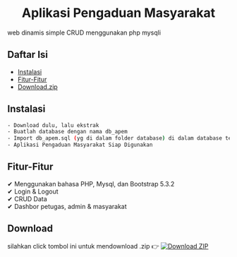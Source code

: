 ## <h1 style="text-align:center;">Aplikasi Pengaduan Masyarakat</h1>
<p> web dinamis simple CRUD menggunakan php mysqli </p>

## Daftar Isi

- [Instalasi](#instalasi)
- [Fitur-Fitur](#fitur-fitur)
- [Download.zip](#download)

## Instalasi
```bash
- Download dulu, lalu ekstrak
- Buatlah database dengan nama db_apem
- Import db_apem.sql (yg di dalam folder database) di dalam database tersebut
- Aplikasi Pengaduan Masyarakat Siap Digunakan 
```

## Fitur-Fitur
✔ Menggunakan bahasa PHP, Mysql, dan Bootstrap 5.3.2 </br>
✔ Login & Logout </br>
✔ CRUD Data </br>
✔ Dashbor petugas, admin & masyarakat </br>


## Download
silahkan click tombol ini untuk mendownload .zip 👉
[![Download ZIP](https://img.shields.io/badge/Download-ZIP-blue.svg)](https://github.com/SolhMad/apem/archive/master.zip)

